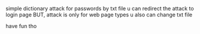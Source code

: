 simple dictionary attack for passwords by txt file
u can redirect the attack to login page
BUT, attack is only for web page types
u also can change txt file


have fun tho

